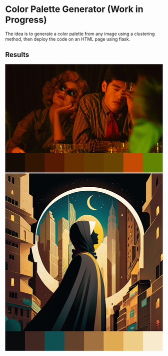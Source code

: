# Color Palette Generator (Work in Progress)

The idea is to generate a color palette from any image using a clustering method, then deploy the code on an HTML page using flask.

## Results

![Demo](result2.png)
![Demo](result.png)
